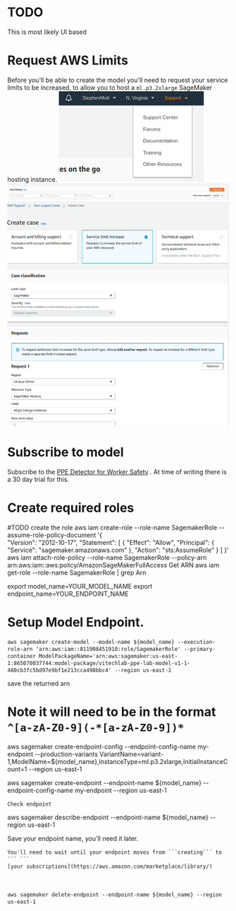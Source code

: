 # TODO
This is most likely UI based


# Request AWS Limits
Before you'll be able to create the model you'll need to request your service limits to be increased, to allow you to
 host a ```ml.p3.2xlarge``` SageMaker hosting instance.
![](create_endpoint/support.png)
![](create_endpoint/support_case.png)
![](create_endpoint/service_limits2.png)


# Subscribe to model
Subscribe to the [PPE Detector for Worker Safety](https://aws.amazon.com/marketplace/pp/prodview-6gvzwuebead3o?ref_=_ml_hackathon)
. At time of writing there is a 30 day trial for this.


# Create required roles

#TODO create the role
aws iam create-role --role-name SagemakerRole --assume-role-policy-document '{                                                                
  "Version": "2012-10-17",
  "Statement": [
    {
      "Effect": "Allow",
      "Principal": {
        "Service": "sagemaker.amazonaws.com"
      },
      "Action": "sts:AssumeRole"
    }
  ]
}'
aws iam attach-role-policy --role-name SagemakerRole --policy-arn arn:aws:iam::aws:policy/AmazonSageMakerFullAccess
Get ARN
aws iam get-role --role-name SagemakerRole | grep Arn

export model_name=YOUR_MODEL_NAME
export endpoint_name=YOUR_ENDPOINT_NAME

# Setup Model Endpoint.
```
aws sagemaker create-model --model-name ${model_name} --execution-role-arn 'arn:aws:iam::811908451910:role/SagemakerRole' --primary-container ModelPackageName='arn:aws:sagemaker:us-east-1:865070037744:model-package/vitechlab-ppe-lab-model-v1-1-480cb3fc5bd97e9bf1e213cca498bbc4' --region us-east-1
```
save the returned arn

# Note it will need to be in the format ```^[a-zA-Z0-9](-*[a-zA-Z0-9])*```


aws sagemaker create-endpoint-config --endpoint-config-name my-endpoint --production-variants VariantName=variant-1,ModelName=${model_name},InstanceType=ml.p3.2xlarge,InitialInstanceCount=1 --region us-east-1


aws sagemaker create-endpoint --endpoint-name ${model_name} --endpoint-config-name my-endpoint --region us-east-1
```
Check endpoint
```
aws sagemaker describe-endpoint --endpoint-name ${model_name} --region us-east-1

Save your endpoint name, you'll need it later.
```
You'll need to wait until your endpoint moves from ```creating``` to ``` ```
[your subscriptions](https://aws.amazon.com/marketplace/library/)



aws sagemaker delete-endpoint --endpoint-name ${model_name} --region us-east-1


